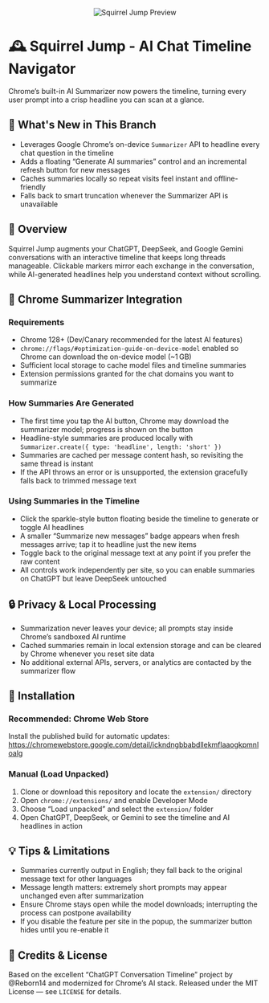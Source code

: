 <p align="center">
  <img src="public/preview.png" alt="Squirrel Jump Preview">
</p>

# 🕰 Squirrel Jump - AI Chat Timeline Navigator

Chrome’s built-in AI Summarizer now powers the timeline, turning every user prompt into a crisp headline you can scan at a glance.

## 🚀 What's New in This Branch

- Leverages Google Chrome’s on-device `Summarizer` API to headline every chat question in the timeline
- Adds a floating “Generate AI summaries” control and an incremental refresh button for new messages
- Caches summaries locally so repeat visits feel instant and offline-friendly
- Falls back to smart truncation whenever the Summarizer API is unavailable

## 📖 Overview

Squirrel Jump augments your ChatGPT, DeepSeek, and Google Gemini conversations with an interactive timeline that keeps long threads manageable. Clickable markers mirror each exchange in the conversation, while AI-generated headlines help you understand context without scrolling.

## 🤖 Chrome Summarizer Integration

### Requirements

- Chrome 128+ (Dev/Canary recommended for the latest AI features)
- `chrome://flags/#optimization-guide-on-device-model` enabled so Chrome can download the on-device model (~1 GB)
- Sufficient local storage to cache model files and timeline summaries
- Extension permissions granted for the chat domains you want to summarize

### How Summaries Are Generated

- The first time you tap the AI button, Chrome may download the summarizer model; progress is shown on the button
- Headline-style summaries are produced locally with `Summarizer.create({ type: 'headline', length: 'short' })`
- Summaries are cached per message content hash, so revisiting the same thread is instant
- If the API throws an error or is unsupported, the extension gracefully falls back to trimmed message text

### Using Summaries in the Timeline

- Click the sparkle-style button floating beside the timeline to generate or toggle AI headlines
- A smaller “Summarize new messages” badge appears when fresh messages arrive; tap it to headline just the new items
- Toggle back to the original message text at any point if you prefer the raw content
- All controls work independently per site, so you can enable summaries on ChatGPT but leave DeepSeek untouched

## 🔒 Privacy & Local Processing

- Summarization never leaves your device; all prompts stay inside Chrome’s sandboxed AI runtime
- Cached summaries remain in local extension storage and can be cleared by Chrome whenever you reset site data
- No additional external APIs, servers, or analytics are contacted by the summarizer flow

## 🧩 Installation

### Recommended: Chrome Web Store

Install the published build for automatic updates: https://chromewebstore.google.com/detail/ickndngbbabdllekmflaaogkpmnloalg

### Manual (Load Unpacked)

1. Clone or download this repository and locate the `extension/` directory
2. Open `chrome://extensions/` and enable Developer Mode
3. Choose “Load unpacked” and select the `extension/` folder
4. Open ChatGPT, DeepSeek, or Gemini to see the timeline and AI headlines in action

## 💡 Tips & Limitations

- Summaries currently output in English; they fall back to the original message text for other languages
- Message length matters: extremely short prompts may appear unchanged even after summarization
- Ensure Chrome stays open while the model downloads; interrupting the process can postpone availability
- If you disable the feature per site in the popup, the summarizer button hides until you re-enable it

## 🙏 Credits & License

Based on the excellent “ChatGPT Conversation Timeline” project by @Reborn14 and modernized for Chrome’s AI stack. Released under the MIT License — see `LICENSE` for details.
